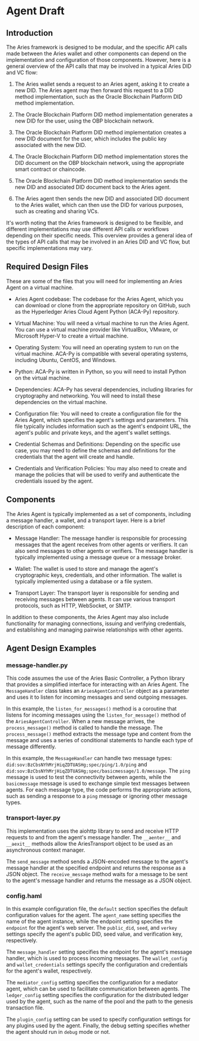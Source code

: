 # Agent Draft

## Introduction

The Aries framework is designed to be modular, and the specific API calls made between the Aries wallet and other components can depend on the implementation and configuration of those components. However, here is a general overview of the API calls that may be involved in a typical Aries DID and VC flow:

1. The Aries wallet sends a request to an Aries agent, asking it to create a new DID. The Aries agent may then forward this request to a DID method implementation, such as the Oracle Blockchain Platform DID method implementation.

2. The Oracle Blockchain Platform DID method implementation generates a new DID for the user, using the OBP blockchain network.

3. The Oracle Blockchain Platform DID method implementation creates a new DID document for the user, which includes the public key associated with the new DID.

4. The Oracle Blockchain Platform DID method implementation stores the DID document on the OBP blockchain network, using the appropriate smart contract or chaincode.

5. The Oracle Blockchain Platform DID method implementation sends the new DID and associated DID document back to the Aries agent.

6. The Aries agent then sends the new DID and associated DID document to the Aries wallet, which can then use the DID for various purposes, such as creating and sharing VCs.

It's worth noting that the Aries framework is designed to be flexible, and different implementations may use different API calls or workflows depending on their specific needs. This overview provides a general idea of the types of API calls that may be involved in an Aries DID and VC flow, but specific implementations may vary.

## Required Design Files

These are some of the files that you will need for implementing an Aries Agent on a virtual machine.

- Aries Agent codebase: The codebase for the Aries Agent, which you can download or clone from the appropriate repository on GitHub, such as the Hyperledger Aries Cloud Agent Python (ACA-Py) repository.

- Virtual Machine: You will need a virtual machine to run the Aries Agent. You can use a virtual machine provider like VirtualBox, VMware, or Microsoft Hyper-V to create a virtual machine.

- Operating System: You will need an operating system to run on the virtual machine. ACA-Py is compatible with several operating systems, including Ubuntu, CentOS, and Windows.

- Python: ACA-Py is written in Python, so you will need to install Python on the virtual machine.

- Dependencies: ACA-Py has several dependencies, including libraries for cryptography and networking. You will need to install these dependencies on the virtual machine.

- Configuration file: You will need to create a configuration file for the Aries Agent, which specifies the agent's settings and parameters. This file typically includes information such as the agent's endpoint URL, the agent's public and private keys, and the agent's wallet settings.

- Credential Schemas and Definitions: Depending on the specific use case, you may need to define the schemas and definitions for the credentials that the agent will create and handle.

- Credentials and Verification Policies: You may also need to create and manage the policies that will be used to verify and authenticate the credentials issued by the agent.

## Components

The Aries Agent is typically implemented as a set of components, including a message handler, a wallet, and a transport layer. Here is a brief description of each component:

- Message Handler: The message handler is responsible for processing messages that the agent receives from other agents or verifiers. It can also send messages to other agents or verifiers. The message handler is typically implemented using a message queue or a message broker.

- Wallet: The wallet is used to store and manage the agent's cryptographic keys, credentials, and other information. The wallet is typically implemented using a database or a file system.

- Transport Layer: The transport layer is responsible for sending and receiving messages between agents. It can use various transport protocols, such as HTTP, WebSocket, or SMTP.

In addition to these components, the Aries Agent may also include functionality for managing connections, issuing and verifying credentials, and establishing and managing pairwise relationships with other agents.

## Agent Design Examples

### message-handler.py

This code assumes the use of the Aries Basic Controller, a Python library that provides a simplified interface for interacting with an Aries Agent. The `MessageHandler` class takes an `AriesAgentController` object as a parameter and uses it to listen for incoming messages and send outgoing messages.

In this example, the `listen_for_messages()` method is a coroutine that listens for incoming messages using the `listen_for_message()` method of the `AriesAgentController`. When a new message arrives, the `process_message()` method is called to handle the message. The `process_message()` method extracts the message type and content from the message and uses a series of conditional statements to handle each type of message differently.

In this example, the `MessageHandler` can handle two message types: `did:sov:BzCbsNYhMrjHiqZDTUASHg;spec/ping/1.0/ping` and `did:sov:BzCbsNYhMrjHiqZDTUASHg;spec/basicmessage/1.0/message`. The `ping` message is used to test the connectivity between agents, while the `basicmessage` message is used to exchange simple text messages between agents. For each message type, the code performs the appropriate actions, such as sending a response to a `ping` message or ignoring other message types.

### transport-layer.py

This implementation uses the aiohttp library to send and receive HTTP requests to and from the agent's message handler. The `__aenter__` and `__aexit__` methods allow the AriesTransport object to be used as an asynchronous context manager.

The `send_message` method sends a JSON-encoded message to the agent's message handler at the specified endpoint and returns the response as a JSON object. The `receive_message` method waits for a message to be sent to the agent's message handler and returns the message as a JSON object.

### config.haml

In this example configuration file, the `default` section specifies the default configuration values for the agent. The `agent_name` setting specifies the name of the agent instance, while the endpoint setting specifies the `endpoint` for the agent's web server. The `public_did`, `seed`, and `verkey` settings specify the agent's public DID, seed value, and verification key, respectively.

The `message_handler` setting specifies the endpoint for the agent's message handler, which is used to process incoming messages. The `wallet_config` and `wallet_credentials` settings specify the configuration and credentials for the agent's wallet, respectively.

The `mediator_config` setting specifies the configuration for a mediator agent, which can be used to facilitate communication between agents. The `ledger_config` setting specifies the configuration for the distributed ledger used by the agent, such as the name of the pool and the path to the genesis transaction file.

The `plugin_config` setting can be used to specify configuration settings for any plugins used by the agent. Finally, the debug setting specifies whether the agent should run in `debug` mode or not.